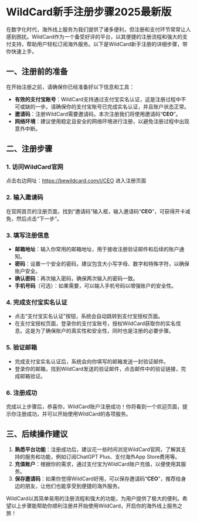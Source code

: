 # WildCard新手注册步骤2025最新版

在数字化时代，海外线上服务为我们提供了诸多便利，但注册和支付环节常常让人感到困扰。WildCard作为一个备受好评的平台，以其便捷的注册流程和强大的支付支持，帮助用户轻松订阅海外服务。以下是WildCard新手注册的详细步骤，带你快速上手。

## 一、注册前的准备

在开始注册之前，请确保你已经准备好以下信息和工具：

- **有效的支付宝账号**：WildCard支持通过支付宝实名认证，这是注册过程中不可或缺的一步。请确保你的支付宝账号已完成实名认证，并且账户状态正常。
- **邀请码**：注册WildCard需要邀请码，本次注册我们将使用邀请码“**CEO**”。
- **网络环境**：建议使用稳定且安全的网络环境进行注册，以避免注册过程中出现意外中断。

## 二、注册步骤

### 1. 访问WildCard官网

点击右边网址：https://bewildcard.com/i/CEO 进入注册页面

### 2. 输入邀请码

在官网首页的注册页面，找到“邀请码”输入框，输入邀请码“**CEO**”，可获得开卡减免，然后点击“下一步”。

### 3. 填写注册信息

- **邮箱地址**：输入你常用的邮箱地址，用于接收注册验证邮件和后续的账户通知。
- **密码**：设置一个安全的密码，建议包含大小写字母、数字和特殊字符，以确保账户安全。
- **确认密码**：再次输入密码，确保两次输入的密码一致。
- **手机号码**（可选）：如果需要，可以输入手机号码以增强账户的安全性。

### 4. 完成支付宝实名认证

- 点击“支付宝实名认证”按钮，系统会自动跳转到支付宝授权页面。
- 在支付宝授权页面，登录你的支付宝账号，授权WildCard获取你的实名信息。这是为了确保账户的真实性和安全性，同时也是注册的必要步骤。

### 5. 验证邮箱

- 完成支付宝实名认证后，系统会向你填写的邮箱发送一封验证邮件。
- 登录你的邮箱，找到WildCard发送的验证邮件，点击邮件中的验证链接，完成邮箱验证。

### 6. 注册成功

完成以上步骤后，恭喜你，WildCard账户注册成功！你将看到一个欢迎页面，提示你注册成功，并可以开始使用WildCard的各项服务。

## 三、后续操作建议

1. **熟悉平台功能**：注册成功后，建议花一些时间浏览WildCard官网，了解其支持的服务和功能，例如订阅ChatGPT Plus、支付海外App Store费用等。
2. **充值账户**：根据你的需求，通过支付宝为WildCard账户充值，以便使用其服务。
3. **保存邀请码**：如果你觉得WildCard好用，可以保存邀请码“**CEO**”，推荐给身边的朋友，让他们也能享受到便捷的海外服务。

WildCard以其简单易用的注册流程和强大的功能，为用户提供了极大的便利。希望以上步骤能帮助你顺利注册并开始使用WildCard，开启你的海外线上服务之旅！
